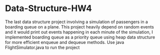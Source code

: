 # Data-Structure-HW4
The last data structure project involving a simulation of passengers in a boarding queue on a plane. This project heavily depend on random events and it would print out events happening in each minute of the simulation, I implemented boarding queue as a priority queue using heap data structure for more efficient enqueue and dequeue methods. 
Use java FlightSimulator.java to run the project
